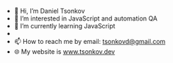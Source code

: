 - 👋 Hi, I’m Daniel Tsonkov
- 👀 I’m interested in JavaScript and automation QA
- 🌱 I’m currently learning JavaScript
- <!---💞️ I’m looking to collaborate on ...--->
- 📫 How to reach me by email: tsonkovd@gmail.com
- 🌐 My website is www.tsonkov.dev

<!---
daniel-tsonkov/daniel-tsonkov is a ✨ special ✨ repository because its `README.md` (this file) appears on your GitHub profile.
You can click the Preview link to take a look at your changes.
--->
